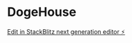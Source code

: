 # DogeHouse

[Edit in StackBlitz next generation editor ⚡️](https://stackblitz.com/~/github.com/Warllam/DogeHouse)